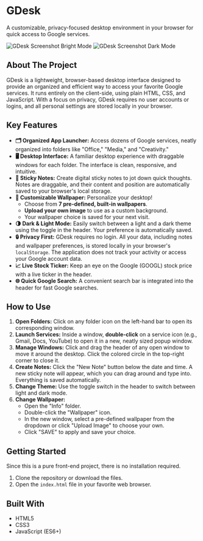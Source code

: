# GDesk

A customizable, privacy-focused desktop environment in your browser for quick access to Google services.

![GDesk Screenshot Bright Mode](https://i.postimg.cc/Wqqd5R1z/GDek-Bright-Mode.png) 
![GDesk Screenshot Dark Mode](https://i.postimg.cc/QVFK87kg/GDesk-Dark-Mode.png) 

## About The Project

GDesk is a lightweight, browser-based desktop interface designed to provide an organized and efficient way to access your favorite Google services. It runs entirely on the client-side, using plain HTML, CSS, and JavaScript. With a focus on privacy, GDesk requires no user accounts or logins, and all personal settings are stored locally in your browser.

## Key Features

*   **🗂️ Organized App Launcher:** Access dozens of Google services, neatly organized into folders like "Office," "Media," and "Creativity."
*   **🖥️ Desktop Interface:** A familiar desktop experience with draggable windows for each folder. The interface is clean, responsive, and intuitive.
*   **📝 Sticky Notes:** Create digital sticky notes to jot down quick thoughts. Notes are draggable, and their content and position are automatically saved to your browser's local storage.
*   **🎨 Customizable Wallpaper:** Personalize your desktop!
    *   Choose from **7 pre-defined, built-in wallpapers**.
    *   **Upload your own image** to use as a custom background.
    *   Your wallpaper choice is saved for your next visit.
*   **🌗 Dark & Light Mode:** Easily switch between a light and a dark theme using the toggle in the header. Your preference is automatically saved.
*   **🔒 Privacy First:** GDesk requires no login. All your data, including notes and wallpaper preferences, is stored locally in your browser's `localStorage`. The application does not track your activity or access your Google account data.
*   **📈 Live Stock Ticker:** Keep an eye on the Google (GOOGL) stock price with a live ticker in the header.
*   **🌐 Quick Google Search:** A convenient search bar is integrated into the header for fast Google searches.

## How to Use

1.  **Open Folders:** Click on any folder icon on the left-hand bar to open its corresponding window.
2.  **Launch Services:** Inside a window, **double-click** on a service icon (e.g., Gmail, Docs, YouTube) to open it in a new, neatly sized popup window.
3.  **Manage Windows:** Click and drag the header of any open window to move it around the desktop. Click the colored circle in the top-right corner to close it.
4.  **Create Notes:** Click the "New Note" button below the date and time. A new sticky note will appear, which you can drag around and type into. Everything is saved automatically.
5.  **Change Theme:** Use the toggle switch in the header to switch between light and dark mode.
6.  **Change Wallpaper:**
    *   Open the "Info" folder.
    *   Double-click the "Wallpaper" icon.
    *   In the new window, select a pre-defined wallpaper from the dropdown or click "Upload Image" to choose your own.
    *   Click "SAVE" to apply and save your choice.

## Getting Started

Since this is a pure front-end project, there is no installation required.

1.  Clone the repository or download the files.
2.  Open the `index.html` file in your favorite web browser.

## Built With

*   HTML5
*   CSS3
*   JavaScript (ES6+)
